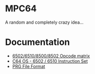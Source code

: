 # MPC64

A random and completely crazy idea...

# Documentation

 - [6502/6510/8500/8502 Opcode matrix](http://www.oxyron.de/html/opcodes02.html)
 - [C64 OS - 6502 / 6510 Instruction Set](https://c64os.com/post/6502instructions)
 - [PRG File Format](https://michaelcmartin.github.io/Ophis/book/x72.html)
